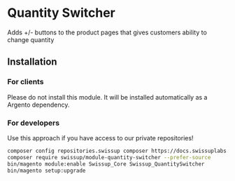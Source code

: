 # Quantity Switcher

Adds +/- buttons to the product pages that gives customers ability to change quantity

## Installation

### For clients

Please do not install this module. It will be installed automatically as a
Argento dependency.

### For developers

Use this approach if you have access to our private repositories!

```bash
composer config repositories.swissup composer https://docs.swissuplabs.com/packages/
composer require swissup/module-quantity-switcher --prefer-source
bin/magento module:enable Swissup_Core Swissup_QuantitySwitcher
bin/magento setup:upgrade
```
